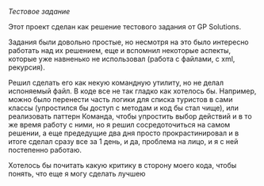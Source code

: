 *Тестовое задание*

Этот проект сделан как решение тестового задания от GP Solutions.

Задания были довольно простые, но несмотря на это было интересно работать над их решением,
еще и вспомнил некоторые аспекты, которые уже навненько не использовал (работа с файлами, с xml, рекурсия).

Решил сделать его как некую командную утилиту, но не делал испоняемый файл.
В коде все не так гладко как хотелось бы.
Например, можно было перенести часть логики для списка туристов в сами классы (упростился бы доступ с методам и код бы стал чище), 
или реализовать паттерн Команда, чтобы упростить выбор действий и в то же время работу с ними, 
но я решил сосредоточиться на самом решении, а еще предедущие два дня просто прокрастинировал 
и в итоге сделал сразу все за 1 день, и да, проблема на лицо, и я с ней постепенно работаю.

Хотелось бы почитать какую критику в сторону моего кода, чтобы понять, что еще я могу сделать лучшею
